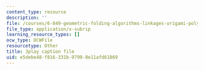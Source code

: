 ```yaml
---
content_type: resource
description: ''
file: /courses/6-849-geometric-folding-algorithms-linkages-origami-polyhedra-fall-2012/e5debe48f816331b97998e11afd61869_-Xwla4ZbWe8.srt
file_type: application/x-subrip
learning_resource_types: []
ocw_type: OCWFile
resourcetype: Other
title: 3play caption file
uid: e5debe48-f816-331b-9799-8e11afd61869
---
```

